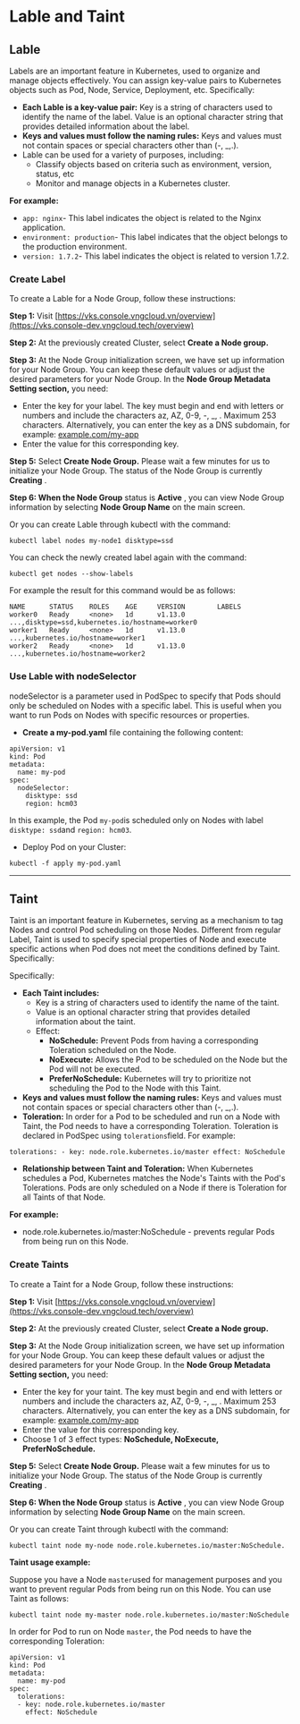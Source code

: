 # Lable and Taint

## Lable <a href="#label" id="label"></a>

Labels are an important feature in Kubernetes, used to organize and manage objects effectively. You can assign key-value pairs to Kubernetes objects such as Pod, Node, Service, Deployment, etc. Specifically:

* **Each Lable is a key-value pair:** Key is a string of characters used to identify the name of the label. Value is an optional character string that provides detailed information about the label.
* **Keys and values ​​must follow the naming rules:** Keys and values ​​must not contain spaces or special characters other than (-, \_,.).
* Lable can be used for a variety of purposes, including:
  * Classify objects based on criteria such as environment, version, status, etc
  * Monitor and manage objects in a Kubernetes cluster.

**For example:**

* `app: nginx`- This label indicates the object is related to the Nginx application.
* `environment: production`- This label indicates that the object belongs to the production environment.
* `version: 1.7.2`- This label indicates the object is related to version 1.7.2.

### **Create Label** <a href="#tao-lable" id="tao-lable"></a>

To create a Lable for a Node Group, follow these instructions:

**Step 1:** Visit [https://vks.console.vngcloud.vn/overview](https://vks.console-dev.vngcloud.tech/overview)

**Step 2:** At the previously created Cluster, select **Create a Node group.**

**Step 3:** At the Node Group initialization screen, we have set up information for your Node Group. You can keep these default values ​​or adjust the desired parameters for your Node Group. In the **Node Group Metadata Setting section,** you need:

* Enter the key for your label. The key must begin and end with letters or numbers and include the characters az, AZ, 0-9, -, \_, . Maximum 253 characters. Alternatively, you can enter the key as a DNS subdomain, for example: [example.com/my-app](http://example.com/my-app)
* Enter the value for this corresponding key.

**Step 5:** Select **Create Node Group.** Please wait a few minutes for us to initialize your Node Group. The status of the Node Group is currently **Creating** .

**Step 6: When the Node Group** status is **Active** , you can view Node Group information by selecting **Node Group Name** on the main screen.

Or you can create Lable through kubectl with the command:

```
kubectl label nodes my-node1 disktype=ssd
```

You can check the newly created label again with the command:

```
kubectl get nodes --show-labels
```

For example the result for this command would be as follows:

```
NAME      STATUS    ROLES    AGE     VERSION        LABELS
worker0   Ready     <none>   1d      v1.13.0        ...,disktype=ssd,kubernetes.io/hostname=worker0
worker1   Ready     <none>   1d      v1.13.0        ...,kubernetes.io/hostname=worker1
worker2   Ready     <none>   1d      v1.13.0        ...,kubernetes.io/hostname=worker2
```

### **Use Lable with nodeSelector** <a href="#su-dung-lable-voi-nodeselector" id="su-dung-lable-voi-nodeselector"></a>

nodeSelector is a parameter used in PodSpec to specify that Pods should only be scheduled on Nodes with a specific label. This is useful when you want to run Pods on Nodes with specific resources or properties.

* **Create a my-pod.yaml** file containing the following content:

```
apiVersion: v1
kind: Pod
metadata:
  name: my-pod
spec:
  nodeSelector:
    disktype: ssd
    region: hcm03
```

In this example, the Pod `my-pod`is scheduled only on Nodes with label `disktype: ssd`and `region: hcm03`.

* Deploy Pod on your Cluster:

```
kubectl -f apply my-pod.yaml
```

***

## Taint <a href="#taint" id="taint"></a>

Taint is an important feature in Kubernetes, serving as a mechanism to tag Nodes and control Pod scheduling on those Nodes. Different from regular Label, Taint is used to specify special properties of Node and execute specific actions when Pod does not meet the conditions defined by Taint. Specifically:

Specifically:

* **Each Taint includes:**
  * Key is a string of characters used to identify the name of the taint.
  * Value is an optional character string that provides detailed information about the taint.
  * Effect:
    * **NoSchedule:** Prevent Pods from having a corresponding Toleration scheduled on the Node.
    * **NoExecute:** Allows the Pod to be scheduled on the Node but the Pod will not be executed.
    * **PreferNoSchedule:** Kubernetes will try to prioritize not scheduling the Pod to the Node with this Taint.
* **Keys and values ​​must follow the naming rules:** Keys and values ​​must not contain spaces or special characters other than (-, \_,.).
* **Toleration:** In order for a Pod to be scheduled and run on a Node with Taint, the Pod needs to have a corresponding Toleration. Toleration is declared in PodSpec using `tolerations`field. For example:

```
tolerations: - key: node.role.kubernetes.io/master effect: NoSchedule
```

* **Relationship between Taint and Toleration:** When Kubernetes schedules a Pod, Kubernetes matches the Node's Taints with the Pod's Tolerations. Pods are only scheduled on a Node if there is Toleration for all Taints of that Node.

**For example:**

* node.role.kubernetes.io/master:NoSchedule - prevents regular Pods from being run on this Node.

### **Create Taints** <a href="#tao-taint" id="tao-taint"></a>

To create a Taint for a Node Group, follow these instructions:

**Step 1:** Visit [https://vks.console.vngcloud.vn/overview](https://vks.console-dev.vngcloud.tech/overview)

**Step 2:** At the previously created Cluster, select **Create a Node group.**

**Step 3:** At the Node Group initialization screen, we have set up information for your Node Group. You can keep these default values ​​or adjust the desired parameters for your Node Group. In the **Node Group Metadata Setting section,** you need:

* Enter the key for your taint. The key must begin and end with letters or numbers and include the characters az, AZ, 0-9, -, \_, . Maximum 253 characters. Alternatively, you can enter the key as a DNS subdomain, for example: [example.com/my-app](http://example.com/my-app)
* Enter the value for this corresponding key.
* Choose 1 of 3 effect types: **NoSchedule, NoExecute, PreferNoSchedule.**

**Step 5:** Select **Create Node Group.** Please wait a few minutes for us to initialize your Node Group. The status of the Node Group is currently **Creating** .

**Step 6: When the Node Group** status is **Active** , you can view Node Group information by selecting **Node Group Name** on the main screen.

Or you can create Taint through kubectl with the command:

```
kubectl taint node my-node node.role.kubernetes.io/master:NoSchedule.
```

**Taint usage example:**

Suppose you have a Node `master`used for management purposes and you want to prevent regular Pods from being run on this Node. You can use Taint as follows:

```
kubectl taint node my-master node.role.kubernetes.io/master:NoSchedule
```

In order for Pod to run on Node `master`, the Pod needs to have the corresponding Toleration:

```
apiVersion: v1
kind: Pod
metadata:
  name: my-pod
spec:
  tolerations:
  - key: node.role.kubernetes.io/master
    effect: NoSchedule
```

